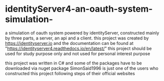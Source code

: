 # identityServer4-an-oauth-system-simulation-
a simulation of oauth system powered by identityServer, constructed mainly by three parts, a server, an api and a client.
this project was created by https://identityserver.io and the documentation can be found at "https://identityserver4.readthedocs.io/en/latest/"
this project should be used for study purpose only and not used for personal interest purpose

this project was written in C# and some of the packages have to be downloaded via nuget package
SimonSaid1996 is just one of the users who constructed this project following steps of their official websites
